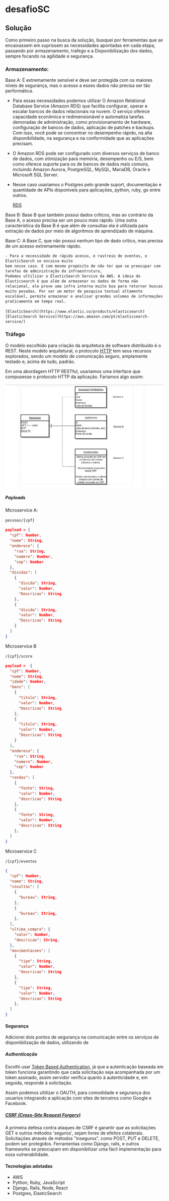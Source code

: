 
# desafioSC

## Solução
	
Como primeiro passo na busca da solução, busquei por ferramentas que se encaixassem em suprissem as necessidades apontadas em cada etapa, passando por armazenamento, trafego e a Disponibilização dos dados, sempre focando na agilidade e segurança.

###  Armazenamento:

Base A: É extremamente sensível e deve ser protegida com
os maiores níveis de segurança, mas o acesso a esses dados não precisa ser tão performática.
	
- Para essas necessidades podemos utilizar O Amazon Relational Database Service (Amazon RDS) que facilita configurar, operar e escalar bancos de dados relacionais na nuvem. O serviço oferece capacidade econômica e redimensionável e automatiza tarefas demoradas de administração, como provisionamento de hardware, configuração de bancos de dados, aplicação de patches e backups. Com isso, você pode se concentrar no desempenho rápido, na alta disponibilidade, na segurança e na conformidade que as aplicações precisam.

- O Amazon RDS pode ser configurado com diversos serviços de banco de dados, com otimização para memória, desempenho ou E/S, bem como oferece suporte para os de bancos de dados mais comuns, incluindo Amazon Aurora, PostgreSQL, MySQL, MariaDB, Oracle e Microsoft SQL Server.

- Nesse caso usariamos o Postgres pelo grande suport, documentação e quantidade de APIs disponiveis para aplicações, python, ruby, go entre outros.

	[RDS](https://aws.amazon.com/rds/?nc1=h_ls)

Base B:  Base B que também possui dados críticos, mas ao contrário da Base A, o acesso
precisa ser um pouco mais rápido. Uma outra característica da Base B é que além de consultas
ela é utilizada para extração de dados por meio de algoritmos de aprendizado de máquina.
	


Base C: A Base C, que não possui nenhum tipo de dado crítico, mas precisa de um acesso
extremamente rápido.

	- Para a necessidade de rápido acesso, e rastreio de eventos, o ElasticSearch se encaixa muito
	bem nesse caso. E com mesmo propósito de não ter que se preocupar com tarefas de administração da infraestrutura,
	Podemos ultilizar o ElasticSearch Service da AWS. A ideia do Elasticsearch é que além de armazenar os dados de forma não relacional, ele prove uma infra interna muito boa para retornar buscas muito pesadas. Por ser um motor de pesquisa textual altamente escalável, permite armazenar e analisar grandes volumes de informações praticamente em tempo real.

	[ElasticSearch](https://www.elastic.co/products/elasticsearch)
	[ElasticSearch Service](https://aws.amazon.com/pt/elasticsearch-service/)



### Tráfego

O modelo  escolhido para criação da arquitetura de software distribuido é o REST. Neste modelo arquitetural, o protocolo [HTTP](https://pt.wikipedia.org/wiki/Hypertext_Transfer_Protocol) tem seus recursos explorados, sendo um modelo de comunicação seguro, amplamente testado e, acima de tudo, padrão.

Em uma abordagem HTTP RESTful, usariamos uma  interface que compusesse o protocolo HTTP da aplicação. Fariamos algo assim:

![APIs](https://github.com/JonnatasCabral/desafioSC/blob/master/imagens/api.jpg)

##### Payloads 


Microservice A:

 `pessoas/{cpf}`
```json
payload = {
  "cpf": Number,
  "nome": String,
  "endereco": {
    "rua": String,
    "numero": Number,
    "cep": Number
  },
  "dividas": [
    {
      "divida": String,
      "valor": Number,
      "Descricao": String
    },
    {
      "divida": String,
      "valor": Number,
      "Descricao": String
    }
  ]
}
```


Microservice B

`/{cpf}/score`
```json
payload =  {
  "cpf": Number,
  "nome": String, 
  "idade": Number,
  "bens": [
    {
      "titulo": String,
      "valor": Number,
      "Descricao": String
    },
    {
      "titulo": String,
      "valor": Number,
      "Descricao": String
    }
  ],
  "endereco": {
    "rua": String,
    "numero": Number,
    "cep": Number
  },
  "rendas": [
    {
      "fonte": String,
      "valor": Number,
      "descricao": String
    },
    {
      "fonte": String,
      "valor": Number,
      "descricao": String
    },
  ]
}
```

Microservice C

`/{cpf}/eventos`
```json
{
  "cpf": Number,
  "nome": String,
  "cosultas": [
    {
      "bureau": String,
    },
    {
      "bureau": String,
    },
  ],
  "ultima_compra": {
    "valor": Number,
    "descricao": String,
  },
  "movimentacoes": [
    {
      "tipo": String,
      "valor": Number,
      "descricao": String
    },
    {
      "tipo": String,
      "valor": Number,
      "descricao": String
    },
  ]
}
```

#### Segurança

Adicionei dois pontos de segurança na comunicação entre os serviços de disponibilização de dados, utilizando de 


##### Authenticação

Escolhi usar [Token Based Authentication](https://www.w3.org/2001/sw/Europe/events/foaf-galway/papers/fp/token_based_authentication/), já que a autenticação baseada em token funciona garantindo que cada solicitação seja acompanhada por um token assinado, assim servidor verifica quanto à autenticidade e, em seguida, responde à solicitação.

Assim podemos ultilizar o OAUTH, para comodidade e segurança dos usuarios integrando a aplicação com sites de terceiros
como Google e Facebook. 


##### [CSRF  (Cross-Site Request Forgery)](https://pt.wikipedia.org/wiki/Cross-site_request_forgery)

A primeira defesa contra ataques de CSRF é garantir que as solicitações GET e outros métodos 'seguros', sejam livres de efeitos colaterais. Solicitações através de métodos "inseguros", como POST, PUT e DELETE, podem ser protegidos.
Ferramentas como Django, rails, e outros frameworks se preocupam em disponibilizar uma fácil implementação para essa vulnerabilidade.

#### Tecnologias adotadas
- AWS
- Python, Ruby, JavaScript
- Django, Rails, Node, React
- Postgres, ElasticSearch
